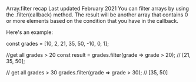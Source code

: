 Array.filter recap
Last updated February 2021
You can filter arrays by using the .filter(callback) method.
The result will be another array that contains 0 or more elements based on the condition that you have in the callback.

Here's an example:


const grades = [10, 2, 21, 35, 50, -10, 0, 1];

//get all grades > 20
const result = grades.filter(grade => grade > 20); // [21, 35, 50];

// get all grades > 30
grades.filter(grade => grade > 30); // [35, 50]
